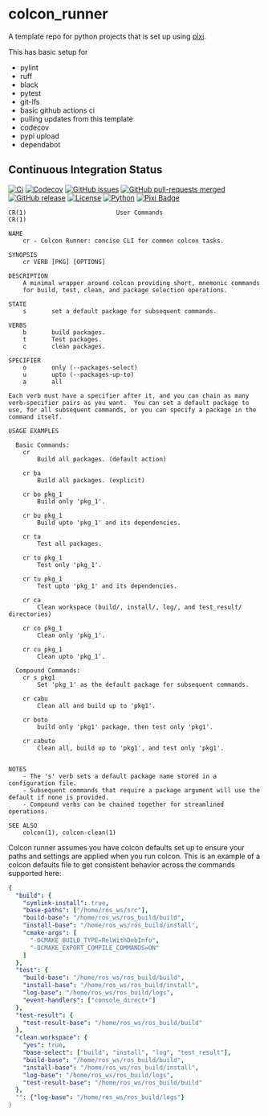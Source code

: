 # colcon_runner
A template repo for python projects that is set up using [pixi](https://pixi.sh). 

This has basic setup for

* pylint
* ruff
* black
* pytest
* git-lfs
* basic github actions ci
* pulling updates from this template
* codecov
* pypi upload
* dependabot

## Continuous Integration Status

[![Ci](https://github.com/blooop/colcon_runner/actions/workflows/ci.yml/badge.svg?branch=main)](https://github.com/blooop/colcon_runner/actions/workflows/ci.yml?query=branch%3Amain)
[![Codecov](https://codecov.io/gh/blooop/colcon_runner/branch/main/graph/badge.svg?token=Y212GW1PG6)](https://codecov.io/gh/blooop/colcon_runner)
[![GitHub issues](https://img.shields.io/github/issues/blooop/colcon_runner.svg)](https://GitHub.com/blooop/colcon_runner/issues/)
[![GitHub pull-requests merged](https://badgen.net/github/merged-prs/blooop/colcon_runner)](https://github.com/blooop/colcon_runner/pulls?q=is%3Amerged)
[![GitHub release](https://img.shields.io/github/release/blooop/colcon_runner.svg)](https://GitHub.com/blooop/colcon_runner/releases/)
[![License](https://img.shields.io/github/license/blooop/colcon_runner)](https://opensource.org/license/mit/)
[![Python](https://img.shields.io/badge/python-3.10%20%7C%203.11%20%7C%203.12%20%7C%203.13-blue)](https://www.python.org/downloads/)
[![Pixi Badge](https://img.shields.io/endpoint?url=https://raw.githubusercontent.com/prefix-dev/pixi/main/assets/badge/v0.json)](https://pixi.sh)

```
CR(1)                         User Commands                        CR(1)

NAME
    cr - Colcon Runner: concise CLI for common colcon tasks.

SYNOPSIS
    cr VERB [PKG] [OPTIONS]

DESCRIPTION
    A minimal wrapper around colcon providing short, mnemonic commands
    for build, test, clean, and package selection operations.

STATE
    s       set a default package for subsequent commands.

VERBS
    b       build packages.
    t       Test packages.
    c       clean packages.

SPECIFIER
    o       only (--packages-select)
    u       upto (--packages-up-to)
    a       all

Each verb must have a specifier after it, and you can chain as many verb-specifier pairs as you want.  You can set a default package to use, for all subsequent commands, or you can specify a package in the command itself.

USAGE EXAMPLES

  Basic Commands:
    cr 
        Build all packages. (default action)

    cr ba
        Build all packages. (explicit)

    cr bo pkg_1
        Build only 'pkg_1'.

    cr bu pkg_1
        Build upto 'pkg_1' and its dependencies.

    cr ta
        Test all packages.

    cr to pkg_1
        Test only 'pkg_1'.

    cr tu pkg_1
        Test upto 'pkg_1' and its dependencies.

    cr ca
        Clean workspace (build/, install/, log/, and test_result/ directories)

    cr co pkg_1
        Clean only 'pkg_1'.

    cr cu pkg_1
        Clean upto 'pkg_1'.

  Compound Commands:
    cr s pkg1
        Set 'pkg_1' as the default package for subsequent commands.

    cr cabu
        Clean all and build up to 'pkg1'.

    cr boto
        build only 'pkg1' package, then test only 'pkg1'.

    cr cabuto
        Clean all, build up to 'pkg1', and test only 'pkg1'.


NOTES
    - The 's' verb sets a default package name stored in a configuration file.
    - Subsequent commands that require a package argument will use the default if none is provided.
    - Compound verbs can be chained together for streamlined operations.

SEE ALSO
    colcon(1), colcon-clean(1)
```

Colcon runner assumes you have colcon defaults set up to ensure your paths and settings are applied when you run colcon.  This is an example of a colcon defaults file to get consistent behavior across the commands supported here:

```yaml
{
  "build": {
    "symlink-install": true,
    "base-paths": ["/home/ros_ws/src"],
    "build-base": "/home/ros_ws/ros_build/build",
    "install-base": "/home/ros_ws/ros_build/install",
    "cmake-args": [
      "-DCMAKE_BUILD_TYPE=RelWithDebInfo",
      "-DCMAKE_EXPORT_COMPILE_COMMANDS=ON"
    ]
  },
  "test": {
    "build-base": "/home/ros_ws/ros_build/build",
    "install-base": "/home/ros_ws/ros_build/install",
    "log-base": "/home/ros_ws/ros_build/logs",
    "event-handlers": ["console_direct+"]
  },
  "test-result": {
    "test-result-base": "/home/ros_ws/ros_build/build"
  },
  "clean.workspace": {
    "yes": true,
    "base-select": ["build", "install", "log", "test_result"],
    "build-base": "/home/ros_ws/ros_build/build",
    "install-base": "/home/ros_ws/ros_build/install",
    "log-base": "/home/ros_ws/ros_build/logs",
    "test-result-base": "/home/ros_ws/ros_build/build"
  },
  "": {"log-base": "/home/ros_ws/ros_build/logs"}
}
```
